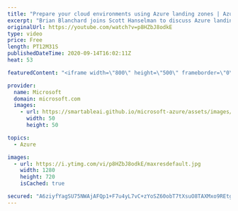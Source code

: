 ```yaml
---
title: "Prepare your cloud environments using Azure landing zones | Azure Friday"
excerpt: "Brian Blanchard joins Scott Hanselman to discuss Azure landing zones and how you can prepare your destination Azure environment—not only to receive migrating applications, but also to balance agility, governance, and security considerations.  0:00 - Overview 0:38 - What is an Azure landing zone? 5:05"
originalUrl: https://youtube.com/watch?v=p8HZbJ8odkE
type: video
price: Free
length: PT12M31S
publishedDateTime: 2020-09-14T16:02:11Z
heat: 53

featuredContent: "<iframe width=\"800\" height=\"500\" frameborder=\"0\" src=\"https://www.youtube.com/embed/p8HZbJ8odkE\" allow=\"accelerometer; autoplay; encrypted-media; gyroscope; picture-in-picture\" allowfullscreen></iframe>"

provider:
  name: Microsoft
  domain: microsoft.com
  images:
    - url: https://smartableai.github.io/microsoft-azure/assets/images/organizations/microsoft.com-50x50.jpg
      width: 50
      height: 50

topics:
  - Azure

images:
  - url: https://i.ytimg.com/vi/p8HZbJ8odkE/maxresdefault.jpg
    width: 1280
    height: 720
    isCached: true

secured: "A6ziyfYagSU75NWAjAFQp1+F7u4yL7vC+zYoSZ60obT7tXsuO8TAXMxo9REtgPm33H5my6rVAceKfPztKB30fgWL2nSjWanRG7CU/Z3NyU2lUM7HI1hezBi76My7laepHr9koNp3rYyOb8saVge+GZ+1u6qaQ/JOgUKTt7uNec0dW1bydyQ+qVHC2xwoMDCfnhfnlv+5RQRRON3v/sIpyE3oRH+QHExEMl3X30gj25RksA3pDs73S3BpjD+qhn2bwapkyF8btBn+yVDQ+jR/iHJfSi0zXxpn/7LkGFo8oqiHXq+aB3ySIX7EmbGY4bWIx97d4e6iWBiaDAB6jSruwg3lVtgx2oDkj5SRxsoWoDO8XWP6iAkRQzFhNLIJNthAfdVnzQonJ5HG1qu0prppvR/n6P3ROrdjdKSLO01xAIA=;0UMmiYiExRFGSc5Lxsl2gA=="
---
```



